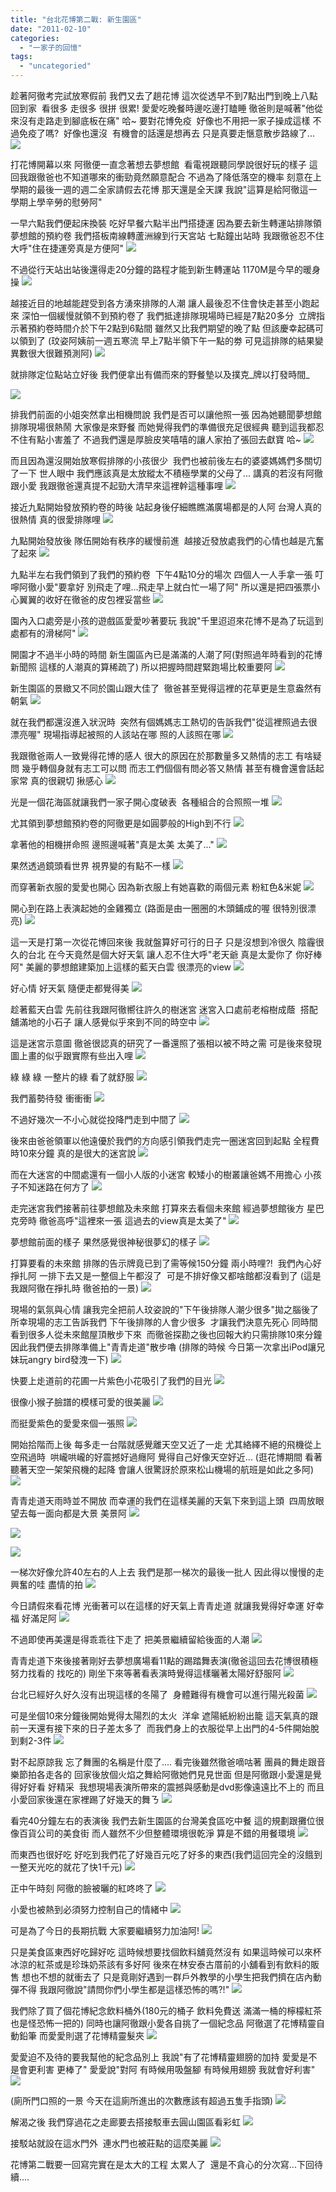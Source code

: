 ```yaml
---
title: "台北花博第二戰: 新生園區"
date: "2011-02-10"
categories: 
  - "一家子的回憶"
tags: 
  - "uncategoried"
---
```


趁著阿徹考完試放寒假前 我們又去了趟花博 這次從透早不到7點出門到晚上八點回到家  看很多 走很多 很拼 很累! 愛愛吃晚餐時邊吃邊打瞌睡 徹爸則是喊著"他從來沒有走路走到腳底板在痛" 哈~ 要對花博免疫  好像也不用把一家子操成這樣 不過免疫了嗎?  好像也還沒  有機會的話還是想再去 只是真要走愜意散步路線了... ![](images/5383248552_f459143a5e.jpg)

打花博開幕以來 阿徹便一直念著想去夢想館  看電視跟聽同學說很好玩的樣子 這回我跟徹爸也不知道哪來的衝勁竟然願意配合 不過為了降低落空的機率 刻意在上學期的最後一週的週二全家請假去花博 那天還是全天課 我說"這算是給阿徹這一學期上學辛勞的慰勞阿"

一早六點我們便起床換裝 吃好早餐六點半出門搭捷運 因為要去新生轉運站排隊領夢想館的預約卷 我們搭板南線轉蘆洲線到行天宮站 七點鐘出站時 我跟徹爸忍不住大呼"住在捷運旁真是方便阿" ![](images/5383269862_62299f2ef9.jpg)

不過從行天站出站後還得走20分鐘的路程才能到新生轉運站 1170M是今早的暖身操 ![](images/5382665065_48a557e5a3.jpg)

越接近目的地越能趕受到各方湧來排隊的人潮 讓人最後忍不住會快走甚至小跑起來 深怕一個緩慢就領不到預約卷了 我們抵達排隊現場時已經是7點20多分  立牌指示著預約卷時間介於下午2點到6點間 雖然又比我們期望的晚了點 但該慶幸起碼可以領到了 (玟姿阿姨前一週五寒流 早上7點半領下午一點的劵 可見這排隊的結果變異數很大很難預測阿) ![](images/5382664533_9ee76fb197.jpg)

就排隊定位點站立好後 我們便拿出有備而來的野餐墊以及撲克_牌以打發時間_

![](images/5383268450_1758a69d1c.jpg)

排我們前面的小姐突然拿出相機問說 我們是否可以讓他照一張 因為她聽聞夢想館排隊現場很熱鬧 大家像是來野餐 而她覺得我們的準備很充足很經典 聽到這我都忍不住有點小害羞了 不過我們還是厚臉皮笑嘻嘻的讓人家拍了張回去獻寶 哈~ ![](images/5382662991_d40a14674c.jpg)

而且因為還沒開始放寒假排隊的小孩很少  我們也被前後左右的婆婆媽媽們多關切了一下 世人眼中 我們應該真是太放縱太不積極學業的父母了... 講真的若沒有阿徹跟小愛 我跟徹爸還真提不起勁大清早來這裡幹這種事哩 ![](images/5383268138_b2a66cbbb2.jpg)

接近九點開始發放預約卷的時後 站起身後仔細瞧瞧滿廣場都是的人阿 台灣人真的很熱情 真的很愛排隊哩 ![](images/5383267102_0712668a7b.jpg)

九點開始發放後 隊伍開始有秩序的緩慢前進  越接近發放處我們的心情也越是亢奮了起來 ![](images/5383266046_8ac113be93.jpg)

九點半左右我們領到了我們的預約卷  下午4點10分的場次 四個人一人手拿一張 叮嚀阿徹小愛"要拿好 別飛走了哩...飛走早上就白忙一場了阿" 所以還是把四張票小心翼翼的收好在徹爸的皮包裡妥當些 ![](images/5382660873_178c69e11a.jpg)

園內入口處旁是小孩的遊戲區愛愛吵著要玩 我說"千里迢迢來花博不是為了玩這到處都有的滑梯阿" ![](images/5383265298_7379b575a6.jpg)

開園才不過半小時的時間 新生園區內已是滿滿的人潮了阿(對照過年時看到的花博新聞照 這樣的人潮真的算稀疏了) 所以把握時間趕緊跑場比較重要阿 ![](images/5383264740_e7948f754a.jpg)

新生園區的景緻又不同於園山跟大佳了  徹爸甚至覺得這裡的花草更是生意盎然有朝氣 ![](images/5383263838_cae3fb2d1e.jpg)

就在我們都還沒進入狀況時  突然有個媽媽志工熱切的告訴我們"從這裡照過去很漂亮喔" 現場指導起被照的人該站在哪 照的人該照在哪 ![](images/5383263308_7f07566696.jpg)

我跟徹爸兩人一致覺得花博的感人 很大的原因在於那數量多又熱情的志工 有啥疑問 幾乎轉個身就有志工可以問 而志工們個個有問必答又熱情 甚至有機會還會話起家常 真的很親切 揪感心 ![](images/5382658023_58a4e19205.jpg)

光是一個花海區就讓我們一家子開心度破表  各種組合的合照照一堆 ![](images/5382657743_ffbed0a9c5.jpg)

尤其領到夢想館預約卷的阿徹更是如圓夢般的High到不行 ![](images/5382657401_1b44fe80db.jpg)

拿著他的相機拼命照 邊照邊喊著"真是太美 太美了..." ![](images/5382656881_d5a9bbff7d.jpg)

果然透過鏡頭看世界 視界變的有點不一樣 ![](images/5383260302_d8ef2e09eb.jpg)

而穿著新衣服的愛愛也開心 因為新衣服上有她喜歡的兩個元素 粉紅色&米妮 ![](images/5382655991_75d9492ebc.jpg)

開心到在路上表演起她的金雞獨立 (路面是由一圈圈的木頭鋪成的喔 很特別很漂亮) ![](images/5382656605_576cbe1bea.jpg)

這一天是打第一次從花博回來後 我就盤算好可行的日子 只是沒想到冷很久 陰霾很久的台北 在今天竟然是個大好天氣 讓人忍不住大呼"老天爺 真是太愛你了 你好棒阿" 美麗的夢想館建築加上這樣的藍天白雲 很漂亮的view ![](images/5383260042_4c1190a410.jpg)

好心情 好天氣 隨便走都覺得美 ![](images/5382654705_8bc3c93245.jpg)

趁著藍天白雲 先前往我跟阿徹嚮往許久的樹迷宮 迷宮入口處前老榕樹成蔭  搭配舖滿地的小石子 讓人感覺似乎來到不同的時空中 ![](images/5383258412_24ed4ccd2e.jpg)

這是迷宮示意圖 徹爸很認真的研究了一番還照了張相以被不時之需 可是後來發現 圖上畫的似乎跟實際有些出入哩 ![](images/5382655139_4bee68d1ca.jpg)

綠 綠 綠 一整片的綠 看了就舒服 ![](images/5383258038_c66b7d2c16.jpg)

我們蓄勢待發 衝衝衝 ![](images/5382651849_b0f293decc.jpg)

不過好幾次一不小心就從投降門走到中間了 ![](images/5382652647_57956ea697.jpg)

後來由爸爸領軍以他遠優於我們的方向感引領我們走完一圈迷宮回到起點 全程費時10來分鐘 真的是很大的迷宮說 ![](images/5382650455_8b62664886.jpg)

而在大迷宮的中間處還有一個小人版的小迷宮 較矮小的樹叢讓爸媽不用擔心 小孩子不知迷路在何方了 ![](images/5383256310_530a60b018.jpg)

走完迷宮我們接著前往夢想館及未來館 打算來去看個未來館 經過夢想館後方 星巴克旁時 徹爸高呼"這裡來一張 這過去的view真是太美了" ![](images/5382649903_099bb7a314.jpg)

夢想館前面的樣子 果然感覺很神秘很夢幻的樣子 ![](images/5383254508_b81499ae4e.jpg)

打算要看的未來館 排隊的告示牌竟已到了需等候150分鐘 兩小時哩?!  我們內心好掙扎阿 一排下去又是一整個上午都沒了  可是不排好像又都啥館都沒看到了 (這是我跟阿徹在掙扎時 徹爸拍的一景) ![](images/5382649441_b8f63c6e7c.jpg)

現場的氣氛與心情 讓我完全把前人玟姿說的"下午後排隊人潮少很多"拋之腦後了 所幸現場的志工告訴我們 下午後排隊的人會少很多  才讓我們決意先死心 同時間看到很多人從未來館屋頂散步下來  而徹爸探勘之後也回報大約只需排隊10來分鐘 因此我們便去排隊準備上"青青歨道"散步嚕 (排隊的時候 今日第一次拿出iPod讓兄妹玩angry bird發洩一下) ![](images/5383253556_9c2e289933.jpg)

快要上歨道前的花圃一片紫色小花吸引了我們的目光 ![](images/5383252794_45835ae11a.jpg)

很像小猴子臉譜的模樣可愛的很美麗 ![](images/5383252524_0588a423b1.jpg)

而挺愛紫色的愛愛來個一張照 ![](images/5383252332_cde9c2263a.jpg)

開始拾階而上後 每多走一台階就感覺離天空又近了一歨 尤其絡繹不絕的飛機從上空飛過時  哄巄哄巄的好震撼好過癮阿 覺得自己好像天空好近... (逛花博期間 看著聽著天空一架架飛機的起降 會讓人很驚訝於原來松山機場的航班是如此之多阿) ![](images/5382646835_ea4d395f29.jpg)

青青歨道天雨時並不開放 而幸運的我們在這樣美麗的天氣下來到這上頭  四周放眼望去每一面向都是大景 美景阿 ![](images/5382646229_4b526fe57a.jpg)

![](images/5383249130_18cc0e30c9.jpg)

![](images/5383248278_0175644500.jpg)

一梯次好像允許40左右的人上去 我們是那一梯次的最後一批人 因此得以慢慢的走 興奮的哇 盡情的拍 ![](images/5382644187_4f7c797117.jpg)

今日請假來看花博 光衝著可以在這樣的好天氣上青青歨道 就讓我覺得好幸運 好幸福 好滿足阿 ![](images/5382644865_a971de46f3.jpg)

不過即使再美還是得乖乖往下走了 把美景繼續留給後面的人潮 ![](images/5383250198_e3ba1b7f8c.jpg)

青青歨道下來後接著剛好去夢想廣場看11點的踢踏舞表演(徹爸這回去花博很積極 努力找看的 找吃的) 剛坐下來等著看表演時覺得這樣曬著太陽好舒服阿 ![](images/5383247604_6b8ce789ee.jpg)

台北已經好久好久沒有出現這樣的冬陽了  身體難得有機會可以進行陽光殺菌 ![](images/5382643415_951de45120.jpg)

可是坐個10來分鐘後開始覺得太陽烈的太火  洋傘 遮陽紙紛紛出籠 這天氣真的跟前一天還有接下來的日子差太多了  而我們身上的衣服從早上出門的4-5件開始脫到剩2-3件 ![](images/5382642545_80b4e61a3f.jpg)

對不起原諒我 忘了舞團的名稱是什麼了.... 看完後雖然徹爸嘀咕著 團員的舞歨跟音樂節拍各走各的 回家後放個火焰之舞給阿徹她們見見世面 但是阿徹跟小愛還是覺得好好看 好精采  我想現場表演所帶來的震撼與感動是dvd影像遠遠比不上的 而且小愛回家後還在家裡踢了好幾天的舞ㄋ ![](images/5382641561_e7ca2241a4.jpg)

看完40分鐘左右的表演後 我們去新生園區的台灣美食區吃中餐 這的規劃跟攤位很像百貨公司的美食街 而人雖然不少但整體環境很乾淨 算是不錯的用餐環境 ![](images/5382638963_eaee0e4d05.jpg)

而東西也很好吃 好吃到我們花了好幾百元吃了好多的東西(我們這回完全的沒餓到 一整天光吃的就花了快1千元) ![](images/5382640415_6215146e10.jpg)

正中午時刻 阿徹的臉被曬的紅咚咚了 ![](images/5383245220_19af34ac14.jpg)

小愛也被熱到必須努力控制自己的情緒中 ![](images/5382640747_5487305d63.jpg)

可是為了今日的長期抗戰 大家要繼續努力加油阿! ![](images/5382640043_54bbb26e50.jpg)

只是美食區東西好吃歸好吃 這時候想要找個飲料舖竟然沒有 如果這時候可以來杯冰涼的紅茶或是珍珠奶茶該有多好阿 後來在林安泰古厝前的小舖看到有飲料的販售 想也不想的就衝去了 只是竟剛好遇到一群戶外教學的小學生把我們擠在店內動彈不得 我跟阿徹說"請問你們小學生都是這樣恐怖的嗎?!" ![](images/5382638413_d810504aaa.jpg)

我們除了買了個花博紀念飲料桶外(180元的桶子 飲料免費送 滿滿一桶的檸檬紅茶也是怪恐怖一把的) 同時也讓阿徹跟小愛各自挑了一個紀念品 阿徹選了花博精靈自動鉛筆 而愛愛則選了花博精靈髮夾 ![](images/5382638677_b393abb520.jpg)

愛愛迫不及待的要我幫他的紀念品別上 我說"有了花博精靈翅膀的加持 愛愛是不是會更利害 更棒了" 愛愛說"對阿 有時候用吸盤腳 有時候用翅膀 我就會好利害" ![](images/5383241298_6eba2eca51.jpg)

(廁所門口照的一景 今天在這廁所進出的次數應該有超過五隻手指頭) ![](images/5383242318_f8b424778f.jpg)

解渴之後 我們穿過花之走廊要去搭接駁車去圓山園區看彩虹 ![](images/5382636849_686d45ab5b.jpg)

接駁站就設在這水門外  連水門也被莊點的這麼美麗 ![](images/5382635943_c1836db697.jpg)

花博第二戰要一回寫完實在是太大的工程 太累人了  還是不貪心的分次寫...下回待續....
